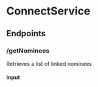 # ConnectService

## Endpoints ##
  ### /getNominees ###
  Retrieves a list of linked nominees
  #### Input ####
